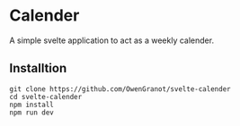 # Calender
A simple svelte application to act as a weekly calender.

## Installtion
```
git clone https://github.com/OwenGranot/svelte-calender
cd svelte-calender
npm install
npm run dev
```

